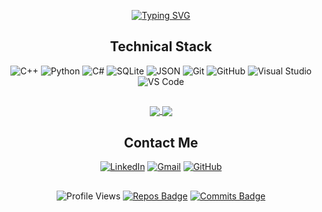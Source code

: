 <div align="center">

[![Typing SVG](https://readme-typing-svg.demolab.com?font=Fira+Code&weight=500&size=24&duration=3000&pause=1000&color=2196F3&center=true&vCenter=true&random=false&width=500&lines=Or+Ishlach;Advanced+Programming+Instructor)](https://git.io/typing-svg)
</div>





<div align="center">
 
## Technical Stack

![C++](https://img.shields.io/badge/C++-00599C?style=flat-square&logo=c%2B%2B&logoColor=white&labelColor=00599C)
![Python](https://img.shields.io/badge/Python-3776AB?style=flat-square&logo=python&logoColor=white&labelColor=3776AB)
![C#](https://img.shields.io/badge/C%23-239120?style=flat-square&logo=c-sharp&logoColor=white&labelColor=239120)
![SQLite](https://img.shields.io/badge/SQLite-003B57?style=flat-square&logo=sqlite&logoColor=white&labelColor=003B57)
![JSON](https://img.shields.io/badge/JSON-000000?style=flat-square&logo=json&logoColor=white&labelColor=000000)
![Git](https://img.shields.io/badge/Git-F05032?style=flat-square&logo=git&logoColor=white&labelColor=F05032)
![GitHub](https://img.shields.io/badge/GitHub-181717?style=flat-square&logo=github&logoColor=white&labelColor=181717)
![Visual Studio](https://img.shields.io/badge/Visual_Studio-5C2D91?style=flat-square&logo=visual-studio&logoColor=white&labelColor=5C2D91)
![VS Code](https://img.shields.io/badge/VS_Code-007ACC?style=flat-square&logo=visual-studio-code&logoColor=white&labelColor=007ACC)

</div>


##  
 
<div align="center">
 


<a href="https://github.com/orEkronot/tigbur-1">
  <img align="center" src="https://github-readme-stats.vercel.app/api/pin/?username=orEkronot&repo=tigbur-1&theme=transparent&hide_border=true" />
</a>

<a href="https://github.com/orEkronot/tigbur3">
  <img align="center" src="https://github-readme-stats.vercel.app/api/pin/?username=orEkronot&repo=tigbur3&theme=transparent&hide_border=true" />
</a>

</div>

<div align="center">
 
## Contact Me


[![LinkedIn](https://img.shields.io/badge/-LinkedIn-0077B5?style=for-the-badge&logo=linkedin&logoColor=white)](www.linkedin.com/in/orishlach)
[![Gmail](https://img.shields.io/badge/-Gmail-D14836?style=for-the-badge&logo=gmail&logoColor=white)](mailto:orEkronot@gmail.com)
[![GitHub](https://img.shields.io/badge/-GitHub-181717?style=for-the-badge&logo=github)](https://github.com/orEkronot)

</div>

## 

<div align="center">

![Profile Views](https://komarev.com/ghpvc/?username=orEkronot&style=flat-square&color=blue)
[![Repos Badge](https://badges.pufler.dev/repos/orEkronot)](https://badges.pufler.dev)
[![Commits Badge](https://badges.pufler.dev/commits/monthly/orEkronot)](https://badges.pufler.dev)

</div>
